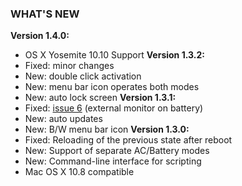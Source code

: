 ### WHAT'S NEW ###
**Version 1.4.0:**
  * OS X Yosemite 10.10 Support
**Version 1.3.2:**
  * Fixed: minor changes
  * New: double click activation
  * New: menu bar icon operates both modes
  * New: auto lock screen
**Version 1.3.1:**
  * Fixed: [issue 6](https://code.google.com/p/macosx-nosleep-extension/issues/detail?id=6) (external monitor on battery)
  * New: auto updates
  * New: B/W menu bar icon
**Version 1.3.0:**
  * Fixed: Reloading of the previous state after reboot
  * New: Support of separate AC/Battery modes
  * New: Command-line interface for scripting
  * Mac OS X 10.8 compatible